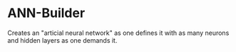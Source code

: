 # ANN-Builder

Creates an "articial neural network" as one defines it with as many neurons and hidden layers as one demands it. 
